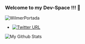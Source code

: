 ### Welcome to my Dev-Space !!! 👋

![WilmerPortada](https://user-images.githubusercontent.com/60499569/163696844-3243882f-ed86-4cf6-bfb7-af858ae138b4.png)

- [![Twitter URL](https://img.shields.io/twitter/url/https/twitter.com/wdiazplus.svg?style=social&label=Follow%20%40wdiazplus)](https://twitter.com/wdiazplus)


![My Github Stats](https://github-readme-stats.vercel.app/api?username=wdiazplus&show_icons=true&theme=dark)


